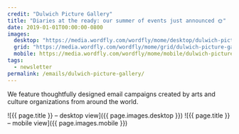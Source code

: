 ```yaml
---
credit: "Dulwich Picture Gallery"
title: "Diaries at the ready: our summer of events just announced 🌞"
date: 2019-01-01T00:00:00-0800
images:
  desktop: "https://media.wordfly.com/wordfly/mome/desktop/dulwich-picture-gallery.jpg"
  grid: "https://media.wordfly.com/wordfly/mome/grid/dulwich-picture-gallery.jpg"
  mobile: https://media.wordfly.com/wordfly/mome/mobile/dulwich-picture-gallery.jpg"
tags:
  - newsletter
permalink: /emails/dulwich-picture-gallery/
---
```

We feature thoughtfully designed email campaigns created by arts and culture organizations from around the world.

![{{ page.title }} – desktop view]({{ page.images.desktop }})
![{{ page.title }} – mobile view]({{ page.images.mobile }})
